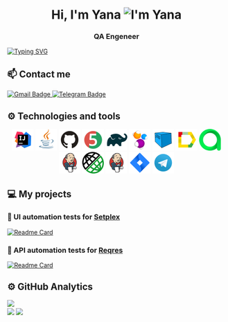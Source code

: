 <h1 align="center">Hi, I'm Yana <img src="https://github.com/blackcater/blackcater/raw/main/images/Hi.gif" height="32" alt="I'm Yana"/></h1>
<h3 align="center">QA Engeneer</h3>

[![Typing SVG](https://readme-typing-svg.herokuapp.com?color=%2336BCF7&lines=Automation+and+manual+testing)](https://git.io/typing-svg)

## 📫 Contact me

<p>
    <a href="mailto:yakimchukyaana@gmail.com">
        <img src="https://img.shields.io/badge/Gmail-red?style=for-the-badge&logo=gmail&logoColor=white" alt="Gmail Badge"/>
    </a>
<a href="https://t.me/jerrrytyson">
    <img src="https://img.shields.io/badge/Telegram-blue?style=for-the-badge&logo=telegram&logoColor=white" alt="Telegram Badge"/>
  </a>
</p>

## ⚙️ Technologies and tools

<p align="center">
<a href="https://www.jetbrains.com/idea/"><img src="media/intellijIdea.svg" width="50" height="50"  alt="IDEA" title="IntelliJ IDEA"/></a>
<a href="https://www.java.com/"><img src="media/java.svg" width="50" height="50" alt="Java" title="Java"/></a>
<a href="https://github.com/"><img src="media/gitHub.svg" width="50" height="50" alt="Github" title="GitHub"/></a>
<a href="https://junit.org/junit5/"><img src="media/jUnit5.svg" width="50" height="50" alt="JUnit 5" title="JUnit 5"/></a>
<a href="https://gradle.org/"><img src="media/gradle.svg" width="50" height="50" alt="Gradle" title="Gradle"/></a>
<a href="https://selenide.org/"><img src="media/selenide.svg" width="50" height="50" alt="Selenide" title="Selenide"/></a>
<a href="https://aerokube.com/selenoid/"><img src="media/selenoid.svg" width="50" height="50" alt="Selenoid" title="Selenoid"/></a>
<a href="https://github.com/allure-framework/allure2"><img src="media/allure.svg" width="50" height="50" alt="Allure" title="Allure"/></a>
<a href="https://qameta.io/"><img src="media/allureTestOps.svg" width="50" height="50" alt="Allure TestOps" title="Allure TestOps"/></a>
<a href="https://www.jenkins.io/"><img src="media/jenkins.svg" width="50" height="50" alt="Jenkins" title="Jenkins"/></a>
<a href="https://rest-assured.io/"><img src="media/restAssured.png" width="50" height="50"  alt="Rest-Assured"/></a>
<a href="https://www.jenkins.io/"><img src="media/jenkins.svg" width="50" height="50" alt="Jenkins" title="Jenkins"/></a>
<a href="https://www.atlassian.com/ru/software/jira"><img src="media/jira.svg" width="50" height="50" alt="Jira" title="Jira"/></a>
<a href="https://web.telegram.org/"><img src="media/telegram.svg" width="50" height="50" alt="Telegram" title="Telegram"></a>
</p>

## 💻 My projects

### 📁 UI automation tests for [Setplex](https://setplex.com/en/)

[![Readme Card](https://github-readme-stats.vercel.app/api/pin/?username=yakimchukyaana&repo=setplex-vacancy)](https://github.com/yakimchukyaana/setplex-vacancy/)

### 📁 API automation tests for [Reqres](https://reqres.in/)

[![Readme Card](https://github-readme-stats.vercel.app/api/pin/?username=yakimchukyaana&repo=reqres-api)](https://github.com/yakimchukyaana/reqres-api)

## ⚙️ GitHub Analytics

![](https://github-profile-summary-cards.vercel.app/api/cards/profile-details?username=yakimchukyaana&theme=solarized_dark)  
![](https://github-profile-summary-cards.vercel.app/api/cards/stats?username=yakimchukyaana&theme=solarized_dark)
![](https://github-profile-summary-cards.vercel.app/api/cards/repos-per-language?username=yakimchukyaana&theme=solarized_dark)
